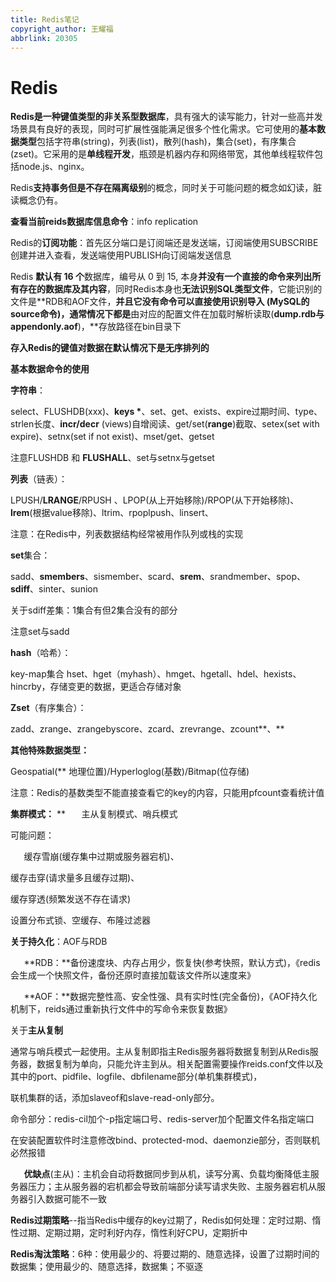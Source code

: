 ```yaml
---
title: Redis笔记
copyright_author: 王耀福
abbrlink: 20305
---
```


# Redis
**Redis是一种键值类型的非关系型数据库**，具有强大的读写能力，针对一些高并发场景具有良好的表现，同时可扩展性强能满足很多个性化需求。它可使用的**基本数据类型**包括字符串(string)，列表(list)，散列(hash)，集合(set)，有序集合(zset)。它采用的是**单线程开发**，瓶颈是机器内存和网络带宽，其他单线程软件包括node.js、nginx。

Redis**支持事务但是不存在隔离级别**的概念，同时关于可能问题的概念如幻读，脏读概念仍有。

**查看当前reids数据库信息命令**：info replication

Redis的**订阅功能**：首先区分端口是订阅端还是发送端，订阅端使用SUBSCRIBE创建并进入查看，发送端使用PUBLISH向订阅端发送信息

Redis **默认有 16 个**数据库，编号从 0 到 15, 本身**并没有一个直接的命令来列出所有存在的数据库及其内容**，同时Redis本身也**无法识别SQL类型文件**，它能识别的文件是**RDB和AOF文件，**并且它没有命令可以直接使用识别导入 (MySQL的source命令)，通常情况下都是**由对应的配置文件在加载时解析读取(**dump.rdb与appendonly.aof**)，**存放路径在bin目录下

**存入Redis的键值对数据在默认情况下是无序排列的**

**基本数据命令的使用**

**字符串**：

select、FLUSHDB(xxx)、**keys \***、set、get、exists、expire过期时间、type、strlen长度、**incr/decr** (views)自增阅读、get/set(**range**)截取、setex(set with expire)、setnx(set if not exist)、mset/get、getset

注意FLUSHDB 和 **FLUSHALL**、set与setnx与getset

**列表**（链表）：

LPUSH/**LRANGE**/RPUSH 、LPOP(从上开始移除)/RPOP(从下开始移除)、**lrem**(根据value移除)、ltrim、rpoplpush、linsert、

注意：在Redis中，列表数据结构经常被用作队列或栈的实现

**set**集合：

sadd、**smembers**、sismember、scard、**srem**、srandmember、spop、**sdiff**、sinter、sunion

关于sdiff差集：1集合有但2集合没有的部分

注意set与sadd

**hash**（哈希）：

key-map集合 hset、hget（myhash）、hmget、hgetall、hdel、hexists、hincrby，存储变更的数据，更适合存储对象

**Zset**（有序集合）：

zadd、zrange、zrangebyscore、zcard、zrevrange、zcount**、**

**其他特殊数据类型：**

Geospatial(** 地理位置)/Hyperloglog(基数)/Bitmap(位存储)

注意：Redis的基数类型不能直接查看它的key的内容，只能用pfcount查看统计值

**集群模式：**
**
`	`主从复制模式、哨兵模式

可能问题：

`	`缓存雪崩(缓存集中过期或服务器宕机)、

缓存击穿(请求量多且缓存过期)、

缓存穿透(频繁发送不存在请求)

设置分布式锁、空缓存、布隆过滤器

**关于持久化**：AOF与RDB

`	`**RDB：**备份速度块、内存占用少，恢复快(参考快照，默认方式)，《redis会生成一个快照文件，备份还原时直接加载该文件所以速度来》

`	`**AOF：**数据完整性高、安全性强、具有实时性(完全备份)，《AOF持久化机制下，reids通过重新执行文件中的写命令来恢复数据》

关于**主从复制**

通常与哨兵模式一起使用。主从复制即指主Redis服务器将数据复制到从Redis服务器，数据复制为单向，只能允许主到从。相关配置需要操作reids.conf文件以及其中的port、pidfile、logfile、dbfilename部分(单机集群模式)，

联机集群的话，添加slaveof和slave-read-only部分。

命令部分：redis-cil加个-p指定端口号、redis-server加个配置文件名指定端口

在安装配置软件时注意修改bind、protected-mod、daemonzie部分，否则联机必然报错

`	`**优缺点**(主从)：主机会自动将数据同步到从机，读写分离、负载均衡降低主服务器压力；主从服务器的宕机都会导致前端部分读写请求失败、主服务器宕机从服务器引入数据可能不一致

**Redis过期策略**--指当Redis中缓存的key过期了，Redis如何处理：定时过期、惰性过期、定期过期，定时利好内存，惰性利好CPU，定期折中

**Redis淘汰策略**：6种：使用最少的、将要过期的、随意选择，设置了过期时间的数据集；使用最少的、随意选择，数据集；不驱逐


